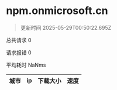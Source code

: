 
  # npm.onmicrosoft.cn

  > 更新时间 2025-05-29T00:50:22.695Z
  
  总共请求 0

  请求报错 0

  平均耗时 NaNms

|城市|ip|下载大小|速度|
|-----|----------|---|---|

  